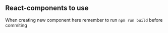 ## React-components to use

When creating new component here remember to run ```npm run build``` before commiting